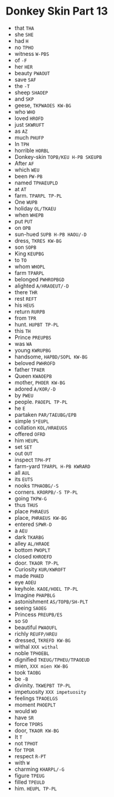 # Donkey Skin Part 13

* that `THA`
* she `SHE`
* had `H`
* no `TPHO`
* witness `W-PBS`
* of `-F`
* her `HER`
* beauty `PWAOUT`
* save `SAF`
* the `-T`
* sheep `SHAOEP`
* and `SKP`
* geese, `TKPWAOES KW-BG`
* who `WHO`
* loved `HROFD`
* just `SKWRUFT`
* as `AZ`
* much `PHUFP`
* In `TPH`
* horrible `HORBL`
* Donkey-skin `TOPB/KEU H-PB SKEUPB`
* After `AF`
* which `WEU`
* been `PW-PB`
* named `TPHAEUPLD`
* at `AT`
* farm. `TPARPL TP-PL`
* One `WUPB`
* holiday `OL/TKAEU`
* when `WHEPB`
* put `PUT`
* on `OPB`
* sun-hued `SUPB H-PB HAOU/-D`
* dress, `TKRES KW-BG`
* son `SOPB`
* King `KEUPBG`
* to `TO`
* whom `WHOPL`
* farm `TPARPL`
* belonged `PWHROPBGD`
* alighted `A/HRAOEUT/-D`
* there `THR`
* rest `REFT`
* his `HEUS`
* return `RURPB`
* from `TPR`
* hunt. `HUPBT TP-PL`
* this `TH`
* Prince `PREUPBS`
* was `WA`
* young `KWRUPBG`
* handsome, `HAPBD/SOPL KW-BG`
* beloved `PWHROFD`
* father `TPAER`
* Queen `KWAOEPB`
* mother, `PHOER KW-BG`
* adored `A/KOR/-D`
* by `PWEU`
* people. `PAOEPL TP-PL`
* he `E`
* partaken `PAR/TAEUBG/EPB`
* simple `S*EUPL`
* collation `KOL/HRAEUGS`
* offered `OFRD`
* him `HEUPL`
* set `SET`
* out `OUT`
* inspect `TPH-PT`
* farm-yard `TPARPL H-PB KWRARD`
* all `AUL`
* its `EUTS`
* nooks `TPHAOBG/-S`
* corners. `KRORPB/-S TP-PL`
* going `TKPW-G`
* thus `THUS`
* place `PHRAEUS`
* place, `PHRAEUS KW-BG`
* entered `SPWR-D`
* a `AEU`
* dark `TKARBG`
* alley `AL/HRAOE`
* bottom `PWOPLT`
* closed `KHROEFD`
* door. `TKAOR TP-PL`
* Curiosity `KUR/KWROFT`
* made `PHAED`
* eye `AOEU`
* keyhole. `KAOE/HOEL TP-PL`
* Imagine `PHAPBLG`
* astonishment `AS/TOPB/SH-PLT`
* seeing `SAOEG`
* Princess `PREUPB/ES`
* so `SO`
* beautiful `PWAOUFL`
* richly `REUFP/HREU`
* dressed, `TKREFD KW-BG`
* withal `XXX withal`
* noble `TPHOEBL`
* dignified `TKEUG/TPHEU/TPAOEUD`
* mien, `XXX mien KW-BG`
* took `TAOBG`
* be `-B`
* divinity. `TKWEPBT TP-PL`
* impetuosity `XXX impetuosity`
* feelings `TPAOELGS`
* moment `PHOEPLT`
* would `WO`
* have `SR`
* force `TPORS`
* door, `TKAOR KW-BG`
* It `T`
* not `TPHOT`
* for `TPOR`
* respect `R-PT`
* with `W`
* charming `KHARPL/-G`
* figure `TPEUG`
* filled `TPEULD`
* him. `HEUPL TP-PL`
